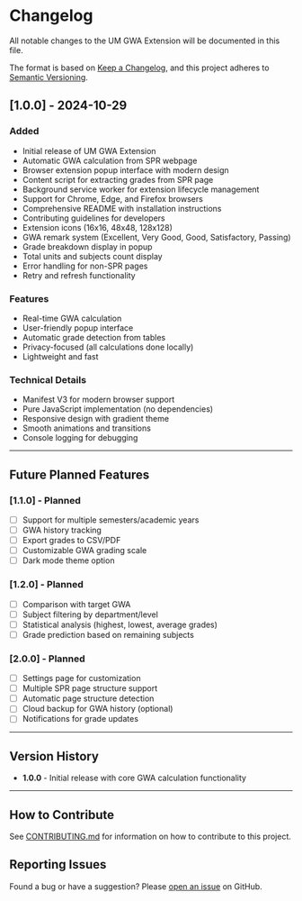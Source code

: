 # Changelog

All notable changes to the UM GWA Extension will be documented in this file.

The format is based on [Keep a Changelog](https://keepachangelog.com/en/1.0.0/),
and this project adheres to [Semantic Versioning](https://semver.org/spec/v2.0.0.html).

## [1.0.0] - 2024-10-29

### Added
- Initial release of UM GWA Extension
- Automatic GWA calculation from SPR webpage
- Browser extension popup interface with modern design
- Content script for extracting grades from SPR page
- Background service worker for extension lifecycle management
- Support for Chrome, Edge, and Firefox browsers
- Comprehensive README with installation instructions
- Contributing guidelines for developers
- Extension icons (16x16, 48x48, 128x128)
- GWA remark system (Excellent, Very Good, Good, Satisfactory, Passing)
- Grade breakdown display in popup
- Total units and subjects count display
- Error handling for non-SPR pages
- Retry and refresh functionality

### Features
- Real-time GWA calculation
- User-friendly popup interface
- Automatic grade detection from tables
- Privacy-focused (all calculations done locally)
- Lightweight and fast

### Technical Details
- Manifest V3 for modern browser support
- Pure JavaScript implementation (no dependencies)
- Responsive design with gradient theme
- Smooth animations and transitions
- Console logging for debugging

---

## Future Planned Features

### [1.1.0] - Planned
- [ ] Support for multiple semesters/academic years
- [ ] GWA history tracking
- [ ] Export grades to CSV/PDF
- [ ] Customizable GWA grading scale
- [ ] Dark mode theme option

### [1.2.0] - Planned
- [ ] Comparison with target GWA
- [ ] Subject filtering by department/level
- [ ] Statistical analysis (highest, lowest, average grades)
- [ ] Grade prediction based on remaining subjects

### [2.0.0] - Planned
- [ ] Settings page for customization
- [ ] Multiple SPR page structure support
- [ ] Automatic page structure detection
- [ ] Cloud backup for GWA history (optional)
- [ ] Notifications for grade updates

---

## Version History

- **1.0.0** - Initial release with core GWA calculation functionality

---

## How to Contribute

See [CONTRIBUTING.md](CONTRIBUTING.md) for information on how to contribute to this project.

## Reporting Issues

Found a bug or have a suggestion? Please [open an issue](https://github.com/loftyyyy/UM-GWA-Extension/issues) on GitHub.
